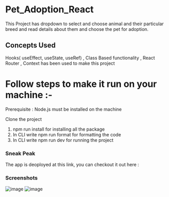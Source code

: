 # Pet_Adoption_React

This Project has dropdown to select and choose animal and their particular breed and read details about them and choose the pet for adoption.

## Concepts Used
 
 Hooks( useEffect, useState, useRef) , Class Based functionality , React Router , Context has been used to make this project

# Follow steps to make it run on your machine :-
Prerequisite : Node.js must be installed on the machine

Clone the project
1) npm run install for installing all the package
2) In CLI write npm run format for formatting the code
3) In CLI write npm run dev for running the project


### Sneak Peak
The app is deoployed at this link, you can checkout it out here : 

### Screenshots
![image](https://user-images.githubusercontent.com/76193921/133895717-085e3a38-4242-4b3f-83eb-e874cde1f616.png)
![image](https://user-images.githubusercontent.com/76193921/133895785-12b145f5-74ee-40fc-834f-c7f2f585bdce.png)

